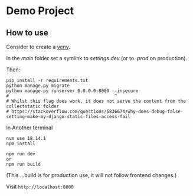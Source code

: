 # Demo Project

## How to use

Consider to create a [venv](https://docs.python.org/3/library/venv.html).

In the *main* folder set a symlink to *settings.dev* (or to *.prod* on production).

Then:
```
pip install -r requirements.txt
python manage.py migrate
python manage.py runserver 0.0.0.0:8000 --insecure
#                                        ^
# Whilst this flag does work, it does not serve the content from the collectstatic folder
# https://stackoverflow.com/questions/5836674/why-does-debug-false-setting-make-my-django-static-files-access-fail
```

In Another terminal
```
nvm use 18.14.1
npm install

npm run dev
or
npm run build
```
(This ...build is for production use, it will not follow frontend changes.)

Visit `http://localhost:8000`

